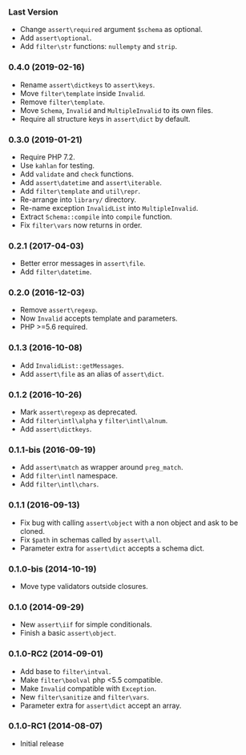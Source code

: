 ### Last Version

  - Change `assert\required` argument `$schema` as optional.
  - Add `assert\optional`.
  - Add `filter\str` functions: `nullempty` and `strip`.

### 0.4.0 (2019-02-16)

  - Rename `assert\dictkeys` to `assert\keys`.
  - Move `filter\template` inside `Invalid`.
  - Remove `filter\template`.
  - Move `Schema`, `Invalid` and `MultipleInvalid` to its own files.
  - Require all structure keys in `assert\dict` by default.

### 0.3.0 (2019-01-21)

  * Require PHP 7.2.
  * Use `kahlan` for testing.
  * Add `validate` and `check` functions.
  * Add `assert\datetime` and `assert\iterable`.
  * Add `filter\template` and `util\repr`.
  * Re-arrange into `library/` directory.
  * Re-name exception `InvalidList` into `MultipleInvalid`.
  * Extract `Schema::compile` into `compile` function.
  * Fix `filter\vars` now returns in order.

### 0.2.1 (2017-04-03)

  * Better error messages in `assert\file`.
  * Add `filter\datetime`.

### 0.2.0 (2016-12-03)

  * Remove `assert\regexp`.
  * Now `Invalid` accepts template and parameters.
  * PHP >=5.6 required.

### 0.1.3 (2016-10-08)

  * Add `InvalidList::getMessages`.
  * Add `assert\file` as an alias of `assert\dict`.

### 0.1.2 (2016-10-26)

  * Mark `assert\regexp` as deprecated.
  * Add `filter\intl\alpha` y `filter\intl\alnum`.
  * Add `assert\dictkeys`.

### 0.1.1-bis (2016-09-19)

  * Add `assert\match` as wrapper around `preg_match`.
  * Add `filter\intl` namespace.
  * Add `filter\intl\chars`.

### 0.1.1 (2016-09-13)

  * Fix bug with calling `assert\object` with a non object and ask to be cloned.
  * Fix `$path` in schemas called by `assert\all`.
  * Parameter extra for `assert\dict` accepts a schema dict.

### 0.1.0-bis (2014-10-19)

  * Move type validators outside closures.

### 0.1.0 (2014-09-29)

  * New `assert\iif` for simple conditionals.
  * Finish a basic `assert\object`.

### 0.1.0-RC2 (2014-09-01)

  * Add base to `filter\intval`.
  * Make `filter\boolval` php <5.5 compatible.
  * Make `Invalid` compatible with `Exception`.
  * New `filter\sanitize` and `filter\vars`.
  * Parameter extra for `assert\dict` accept an array.

### 0.1.0-RC1 (2014-08-07)

  * Initial release
